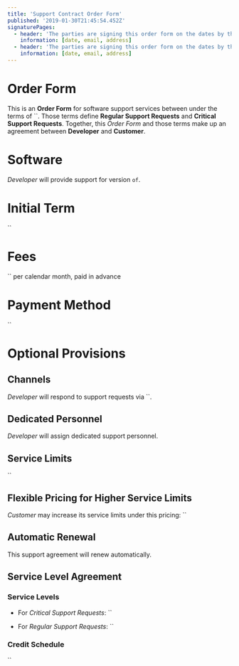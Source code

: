 ```yaml
---
title: 'Support Contract Order Form'
published: '2019-01-30T21:45:54.452Z'
signaturePages:
  - header: 'The parties are signing this order form on the dates by their signatures.'
    information: [date, email, address]
  - header: 'The parties are signing this order form on the dates by their signatures.'
    information: [date, email, address]
---
```


# Order Form

This is an **Order Form** for software support services between under the terms of ``. Those terms define **Regular Support Requests** and **Critical Support Requests**. Together, this _Order Form_ and those terms make up an agreement between **Developer** and **Customer**.

# Software

_Developer_ will provide support for version `of`.

# Initial Term

``

# Fees

`` per calendar month, paid in advance

# Payment Method

``

# Optional Provisions

## Channels

_Developer_ will respond to support requests via ``.

## Dedicated Personnel

_Developer_ will assign dedicated support personnel.

## Service Limits

``

## Flexible Pricing for Higher Service Limits

_Customer_ may increase its service limits under this pricing: ``

## Automatic Renewal

This support agreement will renew automatically.

## Service Level Agreement

### Service Levels

- For _Critical Support Requests_: ``

- For _Regular Support Requests_: ``

### Credit Schedule

``
